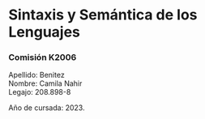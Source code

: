 # Sintaxis y Semántica de los Lenguajes 
### Comisión K2006
Apellido: Benitez     
Nombre: Camila Nahir      
Legajo: 208.898-8   

Año de cursada: 2023.  
